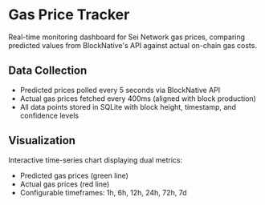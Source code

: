 # Gas Price Tracker

Real-time monitoring dashboard for Sei Network gas prices, comparing predicted values from BlockNative's API against actual on-chain gas costs. 

## Data Collection
- Predicted prices polled every 5 seconds via BlockNative API
- Actual gas prices fetched every 400ms (aligned with block production)
- All data points stored in SQLite with block height, timestamp, and confidence levels

## Visualization
Interactive time-series chart displaying dual metrics:
- Predicted gas prices (green line)
- Actual gas prices (red line)
- Configurable timeframes: 1h, 6h, 12h, 24h, 72h, 7d
